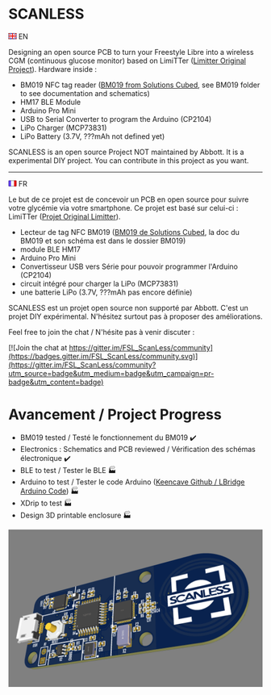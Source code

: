 # SCANLESS
![EN Flag](https://github.com/MrCybernetic/FSL_ScanLess/blob/master/img/en.png?raw=true) EN

Designing an open source PCB to turn your Freestyle Libre into a wireless CGM (continuous glucose monitor) based on LimiTTer ([Limitter Original Project](https://github.com/JoernL/LimiTTer)). Hardware inside :
+ BM019 NFC tag reader ([BM019 from Solutions Cubed](http://www.solutions-cubed.com/bm019/), see BM019 folder to see documentation and schematics)
+ HM17 BLE Module
+ Arduino Pro Mini
+ USB to Serial Converter to program the Arduino (CP2104)
+ LiPo Charger (MCP73831)
+ LiPo Battery (3.7V, ???mAh not defined yet)

SCANLESS is an open source Project NOT maintained by Abbott. It is a experimental DIY project. You can contribute in this project as you want.

--- 

![FR Flag](https://github.com/MrCybernetic/FSL_ScanLess/blob/master/img/fr.png?raw=true) FR

Le but de ce projet est de concevoir un PCB en open source pour suivre votre glycémie via votre smartphone. Ce projet est basé sur celui-ci : LimiTTer ([Projet Original Limitter](https://github.com/JoernL/LimiTTer)).
+ Lecteur de tag NFC BM019 ([BM019 de Solutions Cubed](http://www.solutions-cubed.com/bm019/), la doc du BM019 et son schéma est dans le dossier BM019)
+ module BLE HM17
+ Arduino Pro Mini
+ Convertisseur USB vers Série pour pouvoir programmer l'Arduino (CP2104)
+ circuit intégré pour charger la LiPo (MCP73831)
+ une batterie LiPo (3.7V, ???mAh pas encore définie)

SCANLESS est un projet open source non supporté par Abbott. C'est un projet DIY expérimental. N'hésitez surtout pas à proposer des améliorations.


Feel free to join the chat / N'hésite pas à venir discuter : 

[![Join the chat at https://gitter.im/FSL_ScanLess/community](https://badges.gitter.im/FSL_ScanLess/community.svg)](https://gitter.im/FSL_ScanLess/community?utm_source=badge&utm_medium=badge&utm_campaign=pr-badge&utm_content=badge)

# Avancement / Project Progress

+ BM019 tested / Testé le fonctionnement du BM019 :heavy_check_mark: 
+ Electronics : Schematics and PCB reviewed / Vérification des schémas électronique :heavy_check_mark: 
+ BLE to test / Tester le BLE :factory:
+ Arduino to test / Tester le code Arduino ([Keencave Github / LBridge Arduino Code](https://github.com/keencave/LBridge)) :factory:
+ XDrip to test :factory:
+ Design 3D printable enclosure :factory:

![PCB](https://github.com/MrCybernetic/FSL_ScanLess/blob/master/SCANLESS/img/Annotation%202020-05-31%20202108.png?raw=true)